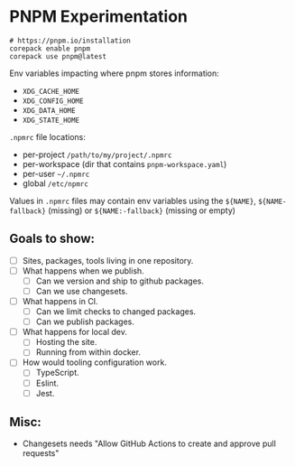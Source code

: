 # PNPM Experimentation

```shell
# https://pnpm.io/installation
corepack enable pnpm
corepack use pnpm@latest
```

Env variables impacting where pnpm stores information:

- `XDG_CACHE_HOME`
- `XDG_CONFIG_HOME`
- `XDG_DATA_HOME`
- `XDG_STATE_HOME`

`.npmrc` file locations:

- per-project `/path/to/my/project/.npmrc`
- per-workspace (dir that contains `pnpm-workspace.yaml`)
- per-user `~/.npmrc`
- global `/etc/npmrc`

Values in `.npmrc` files may contain env variables using the `${NAME}`, `${NAME-fallback}` (missing) or `${NAME:-fallback}` (missing or empty)

## Goals to show:

- [ ] Sites, packages, tools living in one repository.
- [ ] What happens when we publish.
  - [ ] Can we version and ship to github packages.
  - [ ] Can we use changesets.
- [ ] What happens in CI.
  - [ ] Can we limit checks to changed packages.
  - [ ] Can we publish packages.
- [ ] What happens for local dev.
  - [ ] Hosting the site.
  - [ ] Running from within docker.
- [ ] How would tooling configuration work.
  - [ ] TypeScript.
  - [ ] Eslint.
  - [ ] Jest.

## Misc:

- Changesets needs "Allow GitHub Actions to create and approve pull requests"
